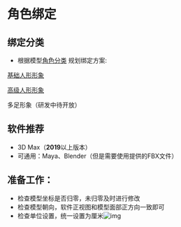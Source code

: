 # 角色绑定

## 绑定分类

- 根据模型[角色分类](./1-1-0-Role-Classification) 规划绑定方案:

[基础人形形象](./3-1-0-Basic-Human) 

[高级人形形象](./3-2-0-Advanced-Human) 

多足形象（研发中待开放）

## 软件推荐

- 3D Max（**2019**以上版本）
- 可通用：Maya、Blender（但是需要使用提供的FBX文件）

## 准备工作：

- 检查模型坐标是否归零，未归零及时进行修改
- 检查模型朝向，软件正视图和模型面部正方向一致即可
- 检查单位设置，统一设置为厘米![img](https://arkimg.ark.online/1690962720807-1.png)